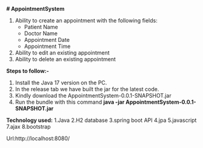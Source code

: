 **# AppointmentSystem**
1. Ability to create an appointment with the following fields:
    - Patient Name
    - Doctor Name
    - Appointment Date
    - Appointment Time
2. Ability to edit an existing appointment
3. Ability to delete an existing appointment

**Steps to follow:-**
1. Install the Java 17 version on the PC.
2. In the release tab we have built the jar for the latest code.
3. Kindly download the AppointmentSystem-0.0.1-SNAPSHOT.jar
4. Run the bundle with this command **java -jar AppointmentSystem-0.0.1-SNAPSHOT.jar**

**Technology used:**
1.Java
2.H2 database
3.spring boot API
4.jpa
5.javascript 
7.ajax
8.bootstrap

Url:http://localhost:8080/


